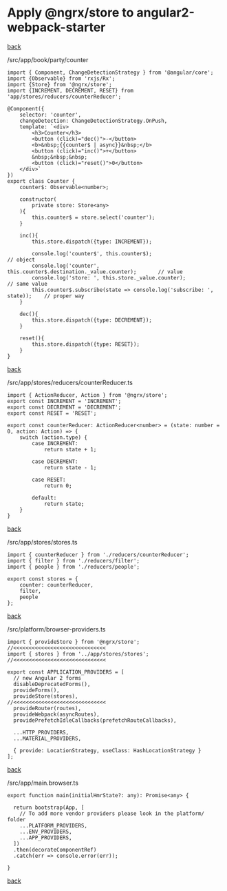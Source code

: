 # Apply @ngrx/store to angular2-webpack-starter
[back](../README.md)

/src/app/book/party/counter
    
    import { Component, ChangeDetectionStrategy } from '@angular/core';
    import {Observable} from 'rxjs/Rx';
    import {Store} from '@ngrx/store';
    import {INCREMENT, DECREMENT, RESET} from 'app/stores/reducers/counterReducer';
    
    @Component({
        selector: 'counter',
        changeDetection: ChangeDetectionStrategy.OnPush,
        template: `<div>
            <h3>Counter</h3>
            <button (click)="dec()">-</button>
            <b>&nbsp;{{counter$ | async}}&nbsp;</b>
            <button (click)="inc()">+</button>
            &nbsp;&nbsp;&nbsp;
            <button (click)="reset()">0</button>
        </div>`
    })
    export class Counter {
        counter$: Observable<number>;
    
        constructor(
            private store: Store<any>
        ){
            this.counter$ = store.select('counter');
        }
    
        inc(){
            this.store.dispatch({type: INCREMENT});
    
            console.log('counter$', this.counter$);                                 // object
            console.log('counter', this.counter$.destination._value.counter);       // value
            console.log('store: ', this.store._value.counter);                      // same value
            this.counter$.subscribe(state => console.log('subscribe: ', state));    // proper way
        }
    
        dec(){
            this.store.dispatch({type: DECREMENT});
        }
    
        reset(){
            this.store.dispatch({type: RESET});
        }
    }
    
[back](../README.md)

/src/app/stores/reducers/counterReducer.ts

    import { ActionReducer, Action } from '@ngrx/store';
    export const INCREMENT = 'INCREMENT';
    export const DECREMENT = 'DECREMENT';
    export const RESET = 'RESET';
    
    export const counterReducer: ActionReducer<number> = (state: number = 0, action: Action) => {
        switch (action.type) {
            case INCREMENT:
                return state + 1;
    
            case DECREMENT:
                return state - 1;
    
            case RESET:
                return 0;
    
            default:
                return state;
        }
    }

[back](../README.md)

/src/app/stores/stores.ts

    import { counterReducer } from './reducers/counterReducer';
    import { filter } from './reducers/filter';
    import { people } from './reducers/people';
    
    export const stores = {
        counter: counterReducer,
        filter,
        people
    };
    
[back](../README.md)

/src/platform/browser-providers.ts

    import { provideStore } from '@ngrx/store';         //<<<<<<<<<<<<<<<<<<<<<<<<<<<<<<
    import { stores } from '../app/stores/stores';      //<<<<<<<<<<<<<<<<<<<<<<<<<<<<<<
    
    export const APPLICATION_PROVIDERS = [
      // new Angular 2 forms
      disableDeprecatedForms(),
      provideForms(),
      provideStore(stores),                             //<<<<<<<<<<<<<<<<<<<<<<<<<<<<<<
      provideRouter(routes),
      provideWebpack(asyncRoutes),
      providePrefetchIdleCallbacks(prefetchRouteCallbacks),
    
      ...HTTP_PROVIDERS,
      ...MATERIAL_PROVIDERS,
    
      { provide: LocationStrategy, useClass: HashLocationStrategy }
    ];    

[back](../README.md)

/src/app/main.browser.ts

    export function main(initialHmrState?: any): Promise<any> {
    
      return bootstrap(App, [
        // To add more vendor providers please look in the platform/ folder
        ...PLATFORM_PROVIDERS,
        ...ENV_PROVIDERS,
        ...APP_PROVIDERS,
      ])
      .then(decorateComponentRef)
      .catch(err => console.error(err));
    
    }

[back](../README.md)



